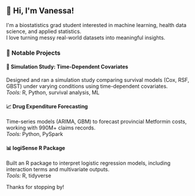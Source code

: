 ## 👋 Hi, I'm Vanessa!

I'm a biostatistics grad student interested in machine learning, health data science, and applied statistics.  
I love turning messy real-world datasets into meaningful insights. 

### 📂 Notable Projects

#### 🧪 Simulation Study: Time-Dependent Covariates
Designed and ran a simulation study comparing survival models (Cox, RSF, GBST) under varying conditions using time-dependent covariates.  
*Tools:* R, Python, survival analysis, ML

#### 📈 Drug Expenditure Forecasting
Time-series models (ARIMA, GBM) to forecast provincial Metformin costs, working with 990M+ claims records.  
*Tools:* Python, PySpark

#### 📊 logiSense R Package
Built an R package to interpret logistic regression models, including interaction terms and multivariate outputs.  
*Tools:* R, tidyverse

Thanks for stopping by!

<!--
**vnssyl/vnssyl** is a ✨ _special_ ✨ repository because its `README.md` (this file) appears on your GitHub profile.

Here are some ideas to get you started:

- 🔭 I’m currently working on ...
- 🌱 I’m currently learning ...
- 👯 I’m looking to collaborate on ...
- 🤔 I’m looking for help with ...
- 💬 Ask me about ...
- 📫 How to reach me: ...
- 😄 Pronouns: ...
- ⚡ Fun fact: ...
-->
